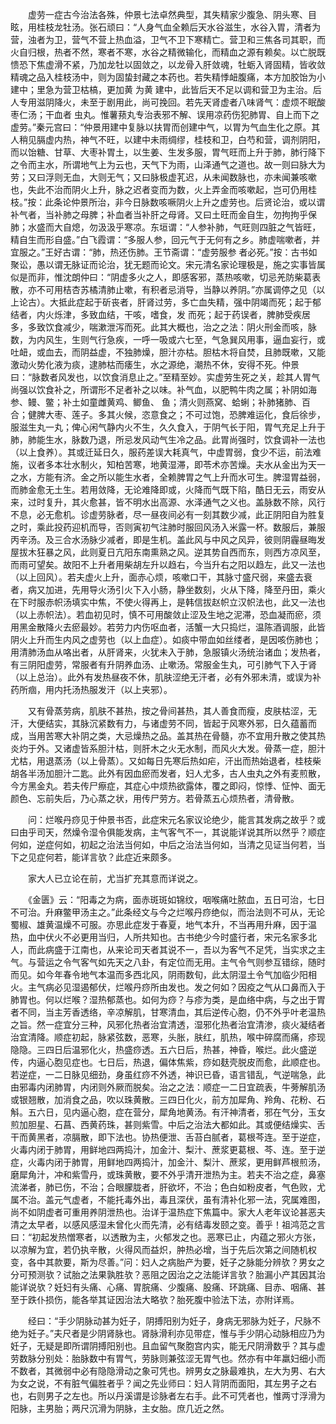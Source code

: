 <!-- { "loadSidebar": true } -->
　　虚劳一症古今治法各殊，仲景七法卓然典型，其失精家少腹急、阴头寒、目眩，用桂枝龙牡汤。张石顽曰：“人身气血全赖后天水谷滋生，水谷入胃，清者为营，浊者为卫，营气不营上热血溢，卫气不卫下寒精亡。营卫和三焦各司其职，而火自归根，热者不然，寒者不寒，水谷之精微输化，而精血之源有赖矣。以亡脱既愦恐下焦虚滑不紧，乃加龙牡以固敛之，以龙骨入肝敛魂，牡蛎入肾固精，皆收敛精魂之品入桂枝汤中，则为固蛰封藏之本药也。若失精悸衄腹痛，本方加胶饴为小建中；里急为营卫枯槁，更加黄 为黄 建中，此皆后天不足以调和营卫为主治。后人专用滋阴降火，未至于剧用此，尚可挽回。若先天肾虚者八味肾气：虚烦不眠酸枣仁汤；干血者 虫丸。惟薯蓣丸专治表邪不解、误用凉药伤犯肺胃、自上而下之虚劳。”秦元宫曰：“仲景用建中复脉以扶胃而创建中气，以胃为气血生化之原。其人稍见膈虚内热，神气不旺，以建中未雨绸缪，桂枝和卫，白芍和营，调剂阴阳，而以饴糖、甘草、大枣补胃土，以生姜、生发多服，胃气旺而上升于肺，肺行降下之令而主水，所谓地气上为云也，天气下为雨，山泽通气之道也。故一则曰脉大为劳；又曰浮则无血，大则无气；又曰脉极虚芤迟，从未闻数脉也，亦未闻兼咳嗽也，失此不治而阴火上升，脉之迟者变而为数，火上弄金而咳嗽起，岂可仍用桂枝。”按：此条论仲景所治，非今日脉数咳噘阴火上升之虚劳也。后贤论治，或以谓补气者，当补肺之母脾；补血者当补肝之母肾。又曰土旺而金自生，勿拘拘乎保肺；水盛而大自熄，勿汲汲乎寒凉。东垣谓：“人参补肺，气旺则四脏之气皆旺，精自生而形自盛。”白飞霞谓：“多服人参，回元气于无何有之乡。肺虚喘嗽者，并宜服之。”王好古谓：“肺，热还伤肺。王节斋谓：“虚劳服参 者必死。”按：古书如聚讼，愚以谓无脉证而论治，犹无题而论文。宋元清名家论理极是，施之实事皆属似是而非，惟沈朗仲曰：“阴虚多火之人，即感客邪，蒸热咳嗽，切忌羌防柴葛表散，亦不可用桔杏苏橘清肺止嗽，有积者忌消导，当静以养阴。”亦属调停之见（以上论古）。大抵此症起于斫丧者，肝肾过劳，多亡血失精，强中阴竭而死；起于郁结者，内火烁津，多致血结，干咳，嗜食，发 而死；起于药误者，脾肺受疾居多，多致饮食减少，喘漱泄泻而死。此其大概也，治之之法：阴火刑金而咳，脉数，为内风生，生则气行急疾，一呼一吸或六七至，气急巽风用事，逼血妄行，或吐衄，或血去，而阴益虚，不独肺燥，胆汁亦枯。胆枯木将自焚，且肺既嗽，又能激动火势化液为痰，逮肺枯而痿生，水之源绝，潮热不休，安得不死。仲景曰：“脉数者风发也，以饮食消息止之。”至精至妙。实虚劳生死之关，趁其人胃气尚强以饮食补之，所谓形不足者补之以味。补气血，以肥鸭牛肉之属；补阴如海参、鳗、鳖；补土如童雌黄鸡、鲫鱼、 鱼；清火则燕窝、蛤蜊；补肺猪肺、百合；健脾大枣、莲子。多其火候，恣意食之；不可过饱，恐脾难运化，食后徐步，服滋生丸一丸；俾心闲气静内火不生，久久食入，于阴气长于阳，胃气充足上升于肺，肺能生水，脉数乃退，所忌发风动气生冷之品。此胃尚强时，饮食调补一法也（以上食养）。其或迁延日久，服药差误大耗真气，中虚胃弱，食少不运，前法难施，议者多本壮水制火，知柏苦寒，地黄湿滞，即苓术亦苦燥。夫水从金出为天一之水，方能有济。金之所以能生水者，全赖脾胃之气上升而水可生。脾湿胃益弱，而肺金愈无土生。若用敛降，无论难降即或，火降而气既下陷，酷日无云，雨安从来，过时复升，其火愈甚，皆不明水出高源、水泽通气之义也。盖脉数不除，风行不息，必无愈机。诊虚劳脉者，尽一昼夜间必有一刻其数少减，此正阴阳自为胜复之时，乘此投药迎机而导，否则寅初气注肺时服回风汤入米露一杯。数服后，兼服丙辛汤。及三合水汤脉少减者，即是生机。盖此风与中风之风异，彼则阴霾昼晦发屋拔木狂暴之风，此则夏日亢阳东南熏熟之风。逆其势自西而东，则西方凉风至，而雨可望矣。故阳不上升者用柴胡左升以趋右，今当升右之阳以趋左，此又一法也（以上回风）。若夫虚火上升，面赤心烦，咳嗽口干，其脉寸盛尺弱，来盛去衰者，病又加进，先用导火汤引火下入小肠，静坐数刻，火从下降，降至丹田，乘火在下时服赤帜汤填实中焦，不使火得再上，是韩信拔赵帜立汉帜法也，此又一法也（以上赤帜法）。若血初见时，慎不可用酸敛止涩及生地之泥滞，恐血凝而瘀，须用黑金散降火去瘀最妙。若劳力内伤呕血者，活蟹一大只捣烂，温陈酒调服，此皆阴火上升而生内风之虚劳也（以上血症）。如痰中带血如丝缕者，是因咳伤肺也；用清肺汤血从咯出者，从肝肾来，火犹未入于肺，急服镇火汤统治诸血；发热者，有三阴阳虚劳，常服者有升阴养血汤、止嗽汤。常服金生丸，可引肺气下入于肾（以上总治）。此外有发热昼夜不休，肌肤涩绝无汗者，必有外邪未清，或误为补药所痼，用内托汤热服发汗（以上夹邪）。

　　又有骨蒸劳病，肌肤不甚热，按之骨间甚热，其人善食而瘦，皮肤枯涩，无汗，大便结实，其脉沉紧数有力，与诸虚劳不同，皆起于风寒外邪，日久蕴蓄而成，当用苦寒大补阴之类，大忌燥热之品。盖其热在骨髓，亦不宜用升散之使其热炎灼于外。又诸虚皆系胆汁枯，则肝木之火无水制，而风火大发。骨蒸一症，胆汁尤枯，用退蒸汤（以上骨蒸）。又如每日先寒后热如疟，汗出而热始退者，桂枝柴胡各半汤加胆汁二匙。此外有因血瘀而发者，妇人尤多，古人虫丸之外有麦煎散，今方黑金丸。若夫传尸瘵症，其症心中烦热欲露体，覆之即闷，惊悸、怔忡、面无颜色、忘前失后，乃心蒸之状，用传尸劳方。若骨蒸五心烦热者，清骨散。

　　问：烂喉丹痧见于仲景书否，此症宋元名家议论绝少，能言其发病之故乎？或曰由乎司天，然燥令湿令俱能发病，主气客气不一，其说能详说其所以然乎？顺症何如，逆症何如，初起之治法当何如，中后之治法当何如，当清之见证当何若，当下之见症何若，能详言欤？此症近来颇多。

　　家大人已立论在前，尤当扩充其意而详说之。

　　《金匮》云：“阳毒之为病，面赤斑斑如锦纹，咽喉痛吐脓血，五日可治，七日不可治。升麻鳖甲汤主之。”此条经文与今之烂喉丹痧绝似，而治法则不可从，无论蜀椒、雄黄温燥不可服。亦思此症发于春夏，地气本升，不当再用升麻，因于温热，血中伏火不必更用当归，人所共知也。古书绝少今时盛行者，宋元名家多北人，而此病盛于江南也，从来论司天者其说不一，吾以为客气不足凭，当实求之主气。与营运之令气客气如先天之八卦，有定位而无用。主气令气则参互错综，随时而见。如今年春令地气本温而多西北风，阴雨数旬，此太阴湿土令气加临少阳相火。主气病必见湿遏郁伏，烂喉丹痧所由发也。发之何如？因疫之气从口鼻而入于肺胃也。何以烂喉？湿热郁蒸也。如何为痧？与疹为类，是血络中病，与之出于胃者不同，当主芳香透络，辛凉解肌，甘寒清血，其后逆传心胞，仍不外乎叶老温热之旨。然一症宜分三种，风邪化热者治宜清透，湿邪化热者治宜清渗，痰火凝结者治宜清降。顺症初起，脉紧弦数，恶寒，头胀，肤红，肌热，喉中碎腐而痛，疹现隐隐。三四日后温邪化火，热盛痧透。五六日后，热甚，神昏，喉烂。此火盛逆传，内逼心胞见症也。七日后，热退，偏体焦紫，痧如麸壳脱皮而愈，此顺症也。若逆症，一二日脉见细劲，身虽红痧不外透，神识已昏，语言错乱，气逆喘急，此由邪毒内闭肺胃，内闭则外厥而脱矣。治之之法：顺症一二日宜疏表，牛蒡解肌汤或银翘散，加消食之品，吹以珠黄散。三四日化火，前方加犀角、羚角、花粉、石斛。五六日，见内逼心胞，症在营分，犀角地黄汤。有汗神清者，邪在气分，玉女煎加胆星、石菖、西黄药珠，甚则紫雪。中后之治法大都如此。其或便结燥实、舌干而黄黑者，凉膈散，即下法也。协热便泄、舌苔白腻者，葛根芩连。至于逆症，火毒内闭于肺胃，用鲜地四两捣汁，加金汁、梨汁、蔗浆更葛根、芩、连。至于逆症，火毒内闭于肺胃，用鲜地四两捣汁，加金汁、梨汁、蔗浆，更用鲜芦根煎汤，磨犀角汁，冲和紫雪丹，或珠黄散，要不外乎清开泄热为主。若夫不治之症，鼻塞流涕者，肺已伤，不治；合眼朦胧者，肝欲坏，不治；色白如粉皮者，气色败，尤属不治。盖元气虚者，不能托毒外出，毒且深伏，虽有清补化邪一法，究属难图，尚不如阴虚者可重用养阴泄热也。治详于温热症下焦篇中。家大人老年议论甚恶夫清之太早者，以感风感湿未曾化火而先清，必有结毒发颐之变。善乎！祖鸿范之言曰：“初起发热憎寒者，以透散为主，火郁发之也。恶寒已止，内蕴之邪火方张，以凉解为宜，若仍执辛散，火得风而益炽，肿热必增，当于先后次第之间随机权变，各中其款要，斯为尽善。”问：妇人之病胎产为要，妊子之脉能分辨欤？男女之分可预测欤？试胎之法果孰胜欤？恶阻之因治之之法能详言欤？胎漏小产其因其治能详说欤？妊妇有头痛、心痛、胃脘痛、少腹痛、股痛、环跳痛、目赤、咽痛、甚至于跌仆损伤，能各举其证因治法大略欤？胎死腹中验法下法，亦附详焉。

　　经曰：“手少阴脉动甚为妊子，阴搏阳别为妊子，身病无邪脉为妊子，尺脉不绝为妊子。”夫尺者是少阴肾脉也。肾脉滑利亦见带症，惟与手少阴心动脉相应乃为妊子，无疑是即所谓阴搏阳别也。且血留气聚胞宫内实，能无尺阴滑数乎？其与虚劳数脉分别处：胎脉数中有胃气，劳脉则兼弦涩无胃气也。然亦有中年羸妇细小而不数者，其微弱中必有隐隐滑动之象可凭也。辨男女之脉最难执，左大为男、右大为女之说，不有脏气偏胜者乎？闻之先业师曰：妇人背阴而面阳，其左男子之右也，右则男子之左也。所以丹溪谓是诊脉者左右手。此不可凭者也，惟两寸浮滑为阳脉，主男胎；两尺沉滑为阴脉，主女胎。庶几近之然。

